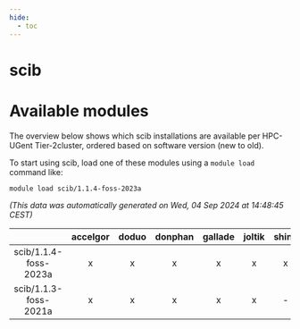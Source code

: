 ```yaml
---
hide:
  - toc
---
```


scib
====

# Available modules


The overview below shows which scib installations are available per HPC-UGent Tier-2cluster, ordered based on software version (new to old).

To start using scib, load one of these modules using a `module load` command like:

```shell
module load scib/1.1.4-foss-2023a
```

*(This data was automatically generated on Wed, 04 Sep 2024 at 14:48:45 CEST)*  

| |accelgor|doduo|donphan|gallade|joltik|shinx|skitty|
| :---: | :---: | :---: | :---: | :---: | :---: | :---: | :---: |
|scib/1.1.4-foss-2023a|x|x|x|x|x|x|x|
|scib/1.1.3-foss-2021a|x|x|x|x|x|-|x|
